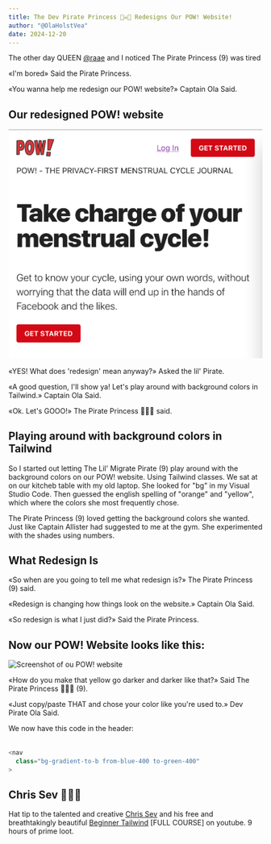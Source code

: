 ```yaml
---
title: The Dev Pirate Princess 🏴‍☠️👸 Redesigns Our POW! Website!
author: "@OlaHolstVea"
date: 2024-12-20
---
```


The other day QUEEN [@raae](https://x.com/raae) and I noticed The Pirate Princess (9) was tired

«I'm bored» Said the Pirate Princess.

«You wanna help me redesign our POW! website?» Captain Ola Said.

## Our redesigned POW! website

![Screenshot of POW! website](pow.png)

«YES! What does 'redesign' mean anyway?» Asked the lil' Pirate.

«A good question, I'll show ya! Let's play around with background colors in Tailwind.» Captain Ola Said.

«Ok. Let's GOOO!» The Pirate Princess 🏴‍☠️👸 said.

## Playing around with background colors in Tailwind

So I started out letting The Lil' Migrate Pirate (9) play around with the background colors on our POW! website. Using Tailwind classes. We sat at on our kitcheb table with my old laptop. She looked for "bg" in my Visual Studio Code. Then guessed the english spelling of "orange" and "yellow", which where the colors she most frequently chose.

The Pirate Princess (9) loved getting the background colors she wanted. Just like Captain Allister had suggested to me at the gym. She experimented with the shades using numbers.

## What Redesign Is

«So when are you going to tell me what redesign is?» The Pirate Princess (9) said.

«Redesign is changing how things look on the website.» Captain Ola Said.

«So redesign is what I just did?» Said the Pirate Princess.

## Now our POW! Website looks like this:

![Screenshot of ou POW! website](https://pbs.twimg.com/media/Gg7XEkSXEAA0wSX?format=jpg&name=4096x4096)

«How do you make that yellow go darker and darker like that?» Said The Pirate Princess 🏴‍☠️👸 (9).

«Just copy/paste THAT and chose your color like you're used to.» Dev Pirate Ola Said.

We now have this code in the header:

```js

<nav
  class="bg-gradient-to-b from-blue-400 to-green-400"
>
```

## Chris Sev 🥳🏴‍☠️

Hat tip to the talented and creative [Chris Sev](https://x.com/chris__sev) and his free and breathtakingly beautiful [Beginner Tailwind](https://youtu.be/wEM5NdJ-8HY?si=qQzTAIaOCqtZj-5T&t=5940) [FULL COURSE] on youtube. 9 hours of prime loot.

